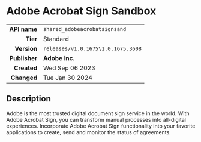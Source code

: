 # Adobe Acrobat Sign Sandbox
| | |
|-:|-|
|**API name**|`shared_adobeacrobatsignsand`|
|**Tier**|Standard|
|**Version**|`releases/v1.0.1675\1.0.1675.3608`|
|**Publisher**|**Adobe Inc.**|
|**Created**|Wed Sep 06 2023|
|**Changed**|Tue Jan 30 2024|

## Description
Adobe is the most trusted digital document sign service in the world. With Adobe Acrobat Sign, you can transform manual processes into all-digital experiences. Incorporate Adobe Acrobat Sign functionality into your favorite applications to create, send and monitor the status of agreements.
